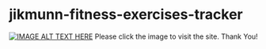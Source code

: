 # jikmunn-fitness-exercises-tracker

[![IMAGE ALT TEXT HERE](https://res.cloudinary.com/drlcxykvf/image/upload/v1741763373/ss_qwul45.png)](https://jikmunn-fitness-exercises-tracker.vercel.app/)
Please click the image to visit the site. Thank You!
